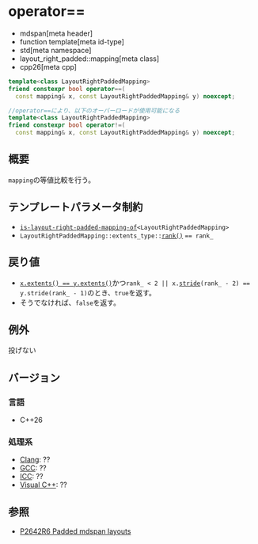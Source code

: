 # operator==
* mdspan[meta header]
* function template[meta id-type]
* std[meta namespace]
* layout_right_padded::mapping[meta class]
* cpp26[meta cpp]

```cpp
template<class LayoutRightPaddedMapping>
friend constexpr bool operator==(
  const mapping& x, const LayoutRightPaddedMapping& y) noexcept;

//operator==により、以下のオーバーロードが使用可能になる        
template<class LayoutRightPaddedMapping>
friend constexpr bool operator!=(
  const mapping& x, const LayoutRightPaddedMapping& y) noexcept;
```

## 概要
`mapping`の等値比較を行う。


## テンプレートパラメータ制約
- [`is-layout-right-padded-mapping-of`](../../is-layout-right-padded-mapping-of.md)`<LayoutRightPaddedMapping>`
- `LayoutRightPaddedMapping::extents_type::`[`rank()`](../../extents/rank.md) `== rank_`


## 戻り値
- [`x.extents() == y.extents()`](../../extents/op_equal.md)かつ`rank_ < 2 || x.`[`stride`](stride.md)`(rank_ - 2) == y.stride(rank_ - 1)`のとき、`true`を返す。
- そうでなければ、`false`を返す。


## 例外
投げない


## バージョン
### 言語
- C++26

### 処理系
- [Clang](/implementation.md#clang): ??
- [GCC](/implementation.md#gcc): ??
- [ICC](/implementation.md#icc): ??
- [Visual C++](/implementation.md#visual_cpp): ??


## 参照
- [P2642R6 Padded mdspan layouts](https://www.open-std.org/jtc1/sc22/wg21/docs/papers/2024/p2642r6.pdf)

